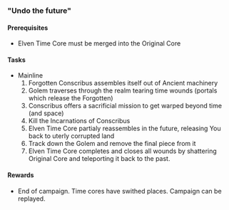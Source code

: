### "Undo the future"
#### Prerequisites
  - Elven Time Core must be merged into the Original Core

#### Tasks
  * Mainline
    1. Forgotten Conscribus assembles itself out of Ancient machinery
    2. Golem traverses through the realm tearing time wounds (portals which release the Forgotten)
    3. Conscribus offers a sacrificial mission to get warped beyond time (and space)
    4. Kill the Incarnations of Conscribus
    5. Elven Time Core partialy reassembles in the future, releasing You back to uterly corrupted land
    6. Track down the Golem and remove the final piece from it
    7. Elven Time Core completes and closes all wounds by shattering Original Core and teleporting it back to the past.

#### Rewards
  * End of campaign. Time cores have swithed places. Campaign can be replayed.
